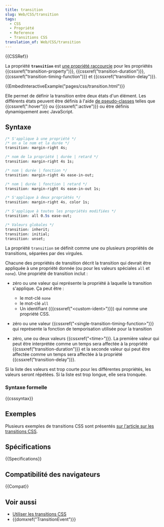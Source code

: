 ```yaml
---
title: transition
slug: Web/CSS/transition
tags:
  - CSS
  - Propriété
  - Reference
  - Transitions CSS
translation_of: Web/CSS/transition
---
```


{{CSSRef}}

La propriété **`transition`** est [une propriété raccourcie](/fr/docs/Web/CSS/Propriétés_raccourcies) pour les propriétés {{cssxref("transition-property")}}, {{cssxref("transition-duration")}}, {{cssxref("transition-timing-function")}} et {{cssxref("transition-delay")}}.

{{EmbedInteractiveExample("pages/css/transition.html")}}

Elle permet de définir la transition entre deux états d'un élément. Les différents états peuvent être définis à l'aide [de pseudo-classes](/fr/docs/Web/CSS/Pseudo-classes) telles que {{cssxref(":hover")}} ou {{cssxref(":active")}} ou être définis dynamiquement avec JavaScript.

## Syntaxe

```css
/* S'applique à une propriété */
/* on a le nom et la durée */
transition: margin-right 4s;

/* nom de la propriété | durée | retard */
transition: margin-right 4s 1s;

/* nom | durée | fonction */
transition: margin-right 4s ease-in-out;

/* nom | durée | fonction | retard */
transition: margin-right 4s ease-in-out 1s;

/* S'applique à deux propriétés */
transition: margin-right 4s, color 1s;

/* S'applique à toutes les propriétés modifiées */
transition: all 0.5s ease-out;

/* Valeurs globales */
transition: inherit;
transition: initial;
transition: unset;
```

La propriété `transition` se définit comme une ou plusieurs propriétés de transitions, séparées par des virgules.

Chacune des propriétés de transition décrit la transition qui devrait être appliquée à une propriété donnée (ou pour les valeurs spéciales `all` et `none`). Une propriété de transition inclut :

- zéro ou une valeur qui représente la propriété à laquelle la transition s'applique. Ça peut être :

  - le mot-clé `none`
  - le mot-clé `all`
  - Un identifiant ({{cssxref("&lt;custom-ident&gt;")}}) qui nomme une propriété CSS.

- zéro ou une valeur {{cssxref("&lt;single-transition-timing-function&gt;")}} qui représente la fonction de temporisation utilisée pour la transition
- zéro, une ou deux valeurs {{cssxref("&lt;time&gt;")}}. La première valeur qui peut être interprétée comme un temps sera affectée à la propriété {{cssxref("transition-duration")}} et la seconde valeur qui peut être affectée comme un temps sera affectée à la propriété {{cssxref("transition-delay")}}.

Si la liste des valeurs est trop courte pour les différentes propriétés, les valeurs seront répétées. Si la liste est trop longue, elle sera tronquée.

### Syntaxe formelle

{{csssyntax}}

## Exemples

Plusieurs exemples de transitions CSS sont présentés [sur l'article sur les transitions CSS](/fr/docs/Web/CSS/CSS_Transitions/Using_CSS_transitions).

## Spécifications

{{Specifications}}

## Compatibilité des navigateurs

{{Compat}}

## Voir aussi

- [Utiliser les transitions CSS](/fr/docs/Web/CSS/CSS_Transitions/Using_CSS_transitions)
- {{domxref("TransitionEvent")}}
